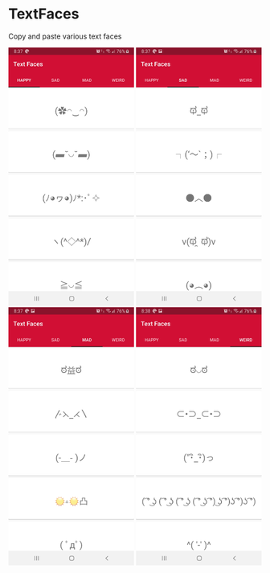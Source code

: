 # TextFaces
Copy and paste various text faces

<p float="left">
  <img src= "screenshots/image1.jpg" width="250" />
  <img src= "screenshots/image2.jpg" width="250" /> 
  <img src= "screenshots/image3.jpg" width="250" />
  <img src= "screenshots/image4.jpg" width="250" />
</p>
